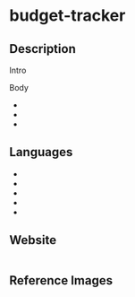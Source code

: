 # budget-tracker

## Description
Intro

Body

*
*
*

## Languages
*
*
*
*
*


## Website
<img src="" alt="">

## Reference Images

